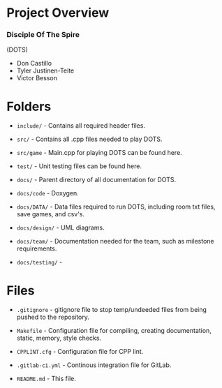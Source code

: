 # Project Overview

### Disciple Of The Spire
(DOTS)

* Don Castillo
* Tyler Justinen-Teite
* Victor Besson


# Folders

* ```include/``` - Contains all required header files.

* ```src/``` - Contains all .cpp files needed to play DOTS.

* ```src/game``` - Main.cpp for playing DOTS can be found here.

* ```test/``` - Unit testing files can be found here.   

* ```docs/``` - Parent directory of all documentation for DOTS.

* ```docs/code``` -  Doxygen.

* ```docs/DATA/``` - Data files required to run DOTS, including room txt files, save games, and csv's.

* ```docs/design/``` - UML diagrams.

* ```docs/team/``` - Documentation needed for the team, such as milestone requirements.

* ```docs/testing/``` - 

# Files

* ```.gitignore``` - gitignore file to stop temp/undeeded files from being pushed to the repository.

* ```Makefile``` - Configuration file for compiling, creating documentation, static, memory, style checks.

* ```CPPLINT.cfg``` - Configuration file for CPP lint.

* ```.gitlab-ci.yml``` - Continous integration file for GitLab.

* ```README.md``` - This file.
